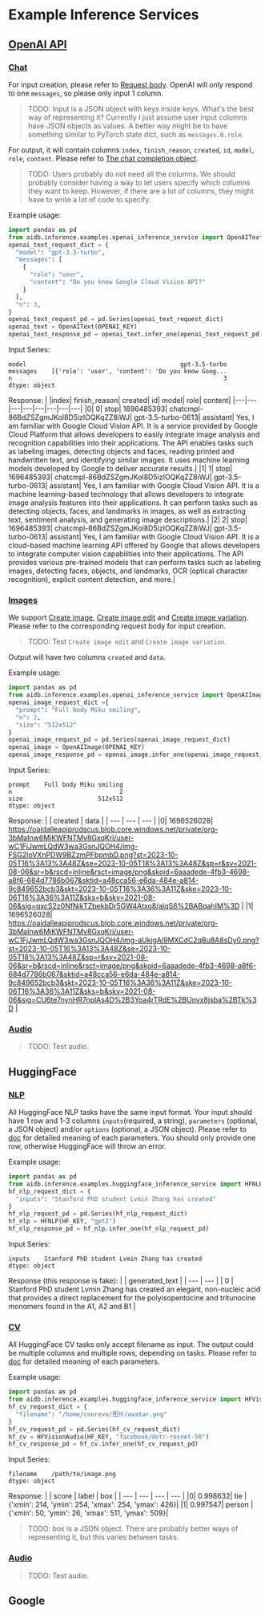 # Example Inference Services 

## [OpenAI API]()

### [Chat](https://platform.openai.com/docs/api-reference/chat)

For input creation, please refer to [Request body](https://platform.openai.com/docs/api-reference/chat/create). OpenAI will only respond to one `messages`, so please only input 1 column.
> TODO: Input is a JSON object with keys inside keys. What's the best way of representing it? Currently I just assume user input columns have JSON objects as values. A better way might be to have something similar to PyTorch state dict, such as `messages.0.role`.

For output, it will contain columns `index`, `finish_reason`, `created`, `id`, `model`, `role`, `content`. Please refer to [The chat completion object](https://platform.openai.com/docs/api-reference/chat/object).
> TODO: Users probably do not need all the columns. We should probably consider having a way to let users specify which columns they want to keep. However, if there are a lot of columns, they might have to write a lot of code to specify.

Example usage:
```python
import pandas as pd
from aidb.inference.examples.openai_inference_service import OpenAIText
openai_text_request_dict = {
  "model": "gpt-3.5-turbo",
  "messages": [
    {
      "role": "user",
      "content": "Do you know Google Cloud Vision API?"
    }
  ],
  "n": 3,
}
openai_text_request_pd = pd.Series(openai_text_request_dict)
openai_text = OpenAIText(OPENAI_KEY)
openai_text_response_pd = openai_text.infer_one(openai_text_request_pd)
```

Input Series:
```
model                                           gpt-3.5-turbo
messages    [{'role': 'user', 'content': 'Do you know Goog...
n                                                           3
dtype: object
```

Response:
|	|index|	finish_reason|	created|	id|	model|	role|	content|
|---|---|---|---|---|---|---|---|
|0|	0|	stop|	1696485393|	chatcmpl-86BdZSZgmJKol8D5izIOQKqZZ8iWJ|	gpt-3.5-turbo-0613|	assistant|	Yes, I am familiar with Google Cloud Vision API. It is a service provided by Google Cloud Platform that allows developers to easily integrate image analysis and recognition capabilities into their applications. The API enables tasks such as labeling images, detecting objects and faces, reading printed and handwritten text, and identifying similar images. It uses machine learning models developed by Google to deliver accurate results.|
|1|	1|	stop|	1696485393|	chatcmpl-86BdZSZgmJKol8D5izIOQKqZZ8iWJ|	gpt-3.5-turbo-0613|	assistant|	Yes, I am familiar with Google Cloud Vision API. It is a machine learning-based technology that allows developers to integrate image analysis features into their applications. It can perform tasks such as detecting objects, faces, and landmarks in images, as well as extracting text, sentiment analysis, and generating image descriptions.|
|2|	2|	stop|	1696485393|	chatcmpl-86BdZSZgmJKol8D5izIOQKqZZ8iWJ|	gpt-3.5-turbo-0613|	assistant|	Yes, I am familiar with Google Cloud Vision API. It is a cloud-based machine learning API offered by Google that allows developers to integrate computer vision capabilities into their applications. The API provides various pre-trained models that can perform tasks such as labeling images, detecting faces, objects, and landmarks, OCR (optical character recognition), explicit content detection, and more.|

### [Images](https://platform.openai.com/docs/api-reference/images)

We support [Create image](https://platform.openai.com/docs/api-reference/images/create), [Create image edit](https://platform.openai.com/docs/api-reference/images/createEdit) and [Create image variation](https://platform.openai.com/docs/api-reference/images/createVariation). Please refer to the corresponding request body for input creation.
> TODO: Test `Create image edit` and `Create image variation`.

Output will have two columns `created` and `data`.

Example usage:
```python
import pandas as pd
from aidb.inference.examples.openai_inference_service import OpenAIImage
openai_image_request_dict ={
  "prompt": "Full body Miku smiling",
  "n": 2,
  "size": "512x512"
}
openai_image_request_pd = pd.Series(openai_image_request_dict)
openai_image = OpenAIImage(OPENAI_KEY)
openai_image_response_pd = openai_image.infer_one(openai_image_request_pd)
```

Input Series:
```
prompt    Full body Miku smiling
n                              2
size                     512x512
dtype: object
```

Response:
|  | created | data |
| --- | --- | --- |
|0|	1696526028|	https://oaidalleapiprodscus.blob.core.windows.net/private/org-3bMaInw6MjKWFNTMv8GxqKri/user-wC1FjJwmLQdW3wa3GsnJQOH4/img-FSG2IoVXnPDW9BZzmPFbpmbD.png?st=2023-10-05T16%3A13%3A48Z&se=2023-10-05T18%3A13%3A48Z&sp=r&sv=2021-08-06&sr=b&rscd=inline&rsct=image/png&skoid=6aaadede-4fb3-4698-a8f6-684d7786b067&sktid=a48cca56-e6da-484e-a814-9c849652bcb3&skt=2023-10-05T16%3A36%3A11Z&ske=2023-10-06T16%3A36%3A11Z&sks=b&skv=2021-08-06&sig=qxcS2z0NfNjkTZbekbDr5GW4Atxo8/alqS6%2BABqahIM%3D |
|1|	1696526028|	https://oaidalleapiprodscus.blob.core.windows.net/private/org-3bMaInw6MjKWFNTMv8GxqKri/user-wC1FjJwmLQdW3wa3GsnJQOH4/img-aUkigAi9MXCdC2qBu8A8sDy0.png?st=2023-10-05T16%3A13%3A48Z&se=2023-10-05T18%3A13%3A48Z&sp=r&sv=2021-08-06&sr=b&rscd=inline&rsct=image/png&skoid=6aaadede-4fb3-4698-a8f6-684d7786b067&sktid=a48cca56-e6da-484e-a814-9c849652bcb3&skt=2023-10-05T16%3A36%3A11Z&ske=2023-10-06T16%3A36%3A11Z&sks=b&skv=2021-08-06&sig=CU6te7nynHR7nplAs4D%2B3Yoa4rTRdE%2BUnvx8jsba%2BTk%3D |

### [Audio](https://platform.openai.com/docs/api-reference/audio)
> TODO: Test audio.

## HuggingFace

### [NLP](https://huggingface.co/docs/api-inference/detailed_parameters#natural-language-processing)

All HuggingFace NLP tasks have the same input format. Your input should have 1 row and 1-3 columns `inputs`(required, a string), `parameters` (optional, a JSON object) and/or `options` (optional, a JSON object). Please refer to [doc](https://huggingface.co/docs/api-inference/detailed_parameters#natural-language-processing) for detailed meaning of each parameters. You should only provide one row, otherwise HuggingFace will throw an error.

Example usage:
```python
import pandas as pd
from aidb.inference.examples.huggingface_inference_service import HFNLP
hf_nlp_request_dict = {
  "inputs": "Stanford PhD student Lvmin Zhang has created"
}
hf_nlp_request_pd = pd.Series(hf_nlp_request_dict)
hf_nlp = HFNLP(HF_KEY, "gpt2")
hf_nlp_response_pd = hf_nlp.infer_one(hf_nlp_request_pd)
```

Input Series:
```
inputs    Stanford PhD student Lvmin Zhang has created
dtype: object
```

Response (this response is fake):
|  | generated_text |
| --- | --- |
| 0	| Stanford PhD student Lvmin Zhang has created an elegant, non-nucleic acid that provides a direct replacement for the polyisopentocine and tritunocine monomers found in the A1, A2 and B1 |

### [CV](https://huggingface.co/docs/api-inference/detailed_parameters#computer-vision)

All HuggingFace CV tasks only accept filename as input. The output could be multiple columns and multiple rows, depending on tasks. Please refer to [doc](https://huggingface.co/docs/api-inference/detailed_parameters#computer-vision) for detailed meaning of each parameters.

Example usage:
```python
import pandas as pd
from aidb.inference.examples.huggingface_inference_service import HFVisionAudio
hf_cv_request_dict = {
  "filename": "/home/conrevo/图片/avatar.png"
}
hf_cv_request_pd = pd.Series(hf_cv_request_dict)
hf_cv = HFVisionAudio(HF_KEY, "facebook/detr-resnet-50")
hf_cv_response_pd = hf_cv.infer_one(hf_cv_request_pd)
```

Input Series:
```
filename    /path/to/image.png
dtype: object
```

Response:
|  | score | label | box |
| --- | --- | --- | --- |
|0|	0.998632|	tie	|{'xmin': 214, 'ymin': 254, 'xmax': 254, 'ymax': 426}|
|1|	0.997547|	person	|{'xmin': 50, 'ymin': 26, 'xmax': 511, 'ymax': 509}|
> TODO: box is a JSON object. There are probably better ways of representing it, but this varies between tasks.

### [Audio](https://huggingface.co/docs/api-inference/detailed_parameters#audio)
> TODO: Test audio.

## Google
